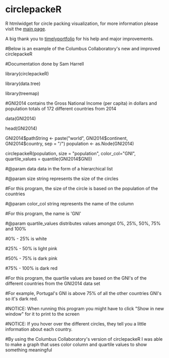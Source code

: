 # circlepackeR
R htmlwidget for circle packing visualization, for more information please visit the [main page](http://jeromefroe.github.io/circlepackeR/).

A big thank you to [timelyportfolio](https://github.com/timelyportfolio) for his help and major improvements.


#Below is an example of the Columbus Collaboratory's new and improved circlepackeR

#Documentation done by Sam Harrell

library(circlepackeR)

library(data.tree)

library(treemap)

#GNI2014 contains the Gross National Income (per capita) in dollars and population totals of 172 different countries from 2014

data(GNI2014)

head(GNI2014)

GNI2014$pathString <- paste("world", 
                            GNI2014$continent, 
                            GNI2014$country, 
                            sep = "/")
population <- as.Node(GNI2014)

circlepackeR(population, size = "population", color_col="GNI", quartile_values = quantile(GNI2014$GNI))

#@param data data in the form of a hierarchical list

#@param size string represents the size of the circles

#For this program, the size of the circle is based on the population of the countries

#@param color_col string represents the name of the column

#For this program, the name is 'GNI'

#@param quartile_values distributes values amongst 0%, 25%, 50%, 75% and 100% 

#0% - 25% is white

#25% - 50% is light pink

#50% - 75% is dark pink

#75% - 100% is dark red

#For this program, the quartile values are based on the GNI's of the different countries from the GNI2014 data set

#For example, Portugal's GNI is above 75% of all the other countries GNI's so it's dark red.

#NOTICE: When running this program you might have to click "Show in new window" for it to print to the screen

#NOTICE: If you hover over the different circles, they tell you a little information about each country.

#By using the Columbus Collaboratory's version of circlepackeR I was able to make a graph that uses color column and quartile values to show something meaningful
